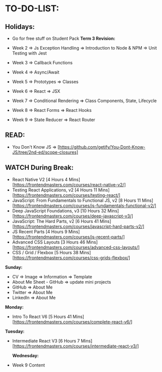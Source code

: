 # **TO-DO-LIST:**

## **Holidays:**

- Go for free stuff on Student Pack
**Term 3 Revision:**

- Week 2
=> Js Exception Handling
=> Introduction to Node & NPM
=> Unit Testing with Jest

- Week 3
=> Callback Functions

- Week 4
=> Async/Await

- Week 5
=> Prototypes
=> Classes

- Week 6
=> React
=> JSX

- Week 7
=> Conditional Rendering
=> Class Components, State, Lifecycle

- Week 8
=> React Forms
=> React Hooks

- Week 9
=> State Reducer
=> React Router

## **READ:**

- You Don't Know JS => [https://github.com/getify/You-Dont-Know-JS/tree/2nd-ed/scope-closures]

## **WATCH During Break:**

- React Native V2 [4 Hours 4 Mins]
  [https://frontendmasters.com/courses/react-native-v2/]
- Testing React Applications, v2 [4 Hours 11 Mins]
  [https://frontendmasters.com/courses/testing-react/]
- JavaScript: From Fundamentals to Functional JS, v2 [8 Hours 11 Mins]
  [https://frontendmasters.com/courses/js-fundamentals-functional-v2/]
- Deep JavaScript Foundations, v3 [10 Hours 32 Mins]
  [https://frontendmasters.com/courses/deep-javascript-v3/]
- JavaScript: The Hard Parts, v2 [6 Hours 41 Mins]
  [https://frontendmasters.com/courses/javascript-hard-parts-v2/]
- JS Recent Parts [4 Hours 9 Mins]
  [https://frontendmasters.com/courses/js-recent-parts/]
- Advanced CSS Layouts [3 Hours 46 Mins]
  [https://frontendmasters.com/courses/advanced-css-layouts/]
- CSS / Grid / Flexbox [5 Hours 38 Mins]
  [https://frontendmasters.com/courses/css-grids-flexbox/]

**Sunday:**

- CV => Image => Information => Template
- About Me Sheet - GitHub => update mini projects
- GitHub => About Me
- Twitter => About Me
- LinkedIn => About Me

**Monday:**

- Intro To React V6 [5 Hours 41 Mins]
  [https://frontendmasters.com/courses/complete-react-v6/]

**Tuesday:**

- Intermediate React V3 [6 Hours 7 Mins]
  [https://frontendmasters.com/courses/intermediate-react-v3/]

  **Wednesday:**

- Week 9 Content
